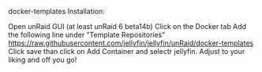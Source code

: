docker-templates
Installation:

Open unRaid GUI (at least unRaid 6 beta14b) 
Click on the Docker tab 
Add the following line under "Template Repositories" 
https://raw.githubusercontent.com/jellyfin/jellyfin/unRaid/docker-templates 
Click save than click on Add Container and selectr jellyfin.
Adjust to your liking and off you go!
